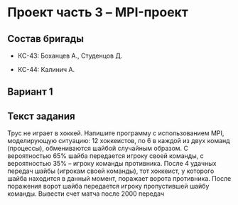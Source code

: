 # Проект часть 3 – MPI-проект

## Состав бригады
- КС-43: Боханцев А., Студенцов Д.

- КС-44: Калинич А.

## Вариант 1

## Текст задания
Трус не играет в хоккей. Напишите программу с использованием MPI, моделирующую ситуацию: 12
хоккеистов, по 6 в каждой из двух команд (процессы), обмениваются шайбой случайным образом. С
вероятностью 65% шайба передается игроку своей команды, с вероятностью 35% – игроку команды
противника. После 4 удачных передач шайбы (игрокам своей команды), тот хоккеист, у которого шайба
находится в данный момент, поражает ворота противника. После поражения ворот шайба передается
игроку пропустившей шайбу команды. Вывести счет матча после 2000 передач
